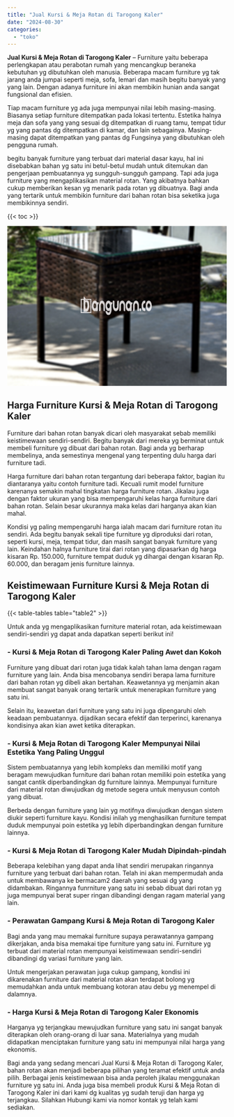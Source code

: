 ```yaml
---
title: "Jual Kursi & Meja Rotan di Tarogong Kaler"
date: "2024-08-30"
categories: 
  - "toko"
---
```


**Jual Kursi & Meja Rotan di Tarogong Kaler** – Furniture yaitu beberapa perlengkapan atau perabotan rumah yang mencangkup beraneka kebutuhan yg dibutuhkan oleh manusia. Beberapa macam furniture yg tak jarang anda jumpai seperti meja, sofa, lemari dan masih begitu banyak yang yang lain. Dengan adanya furniture ini akan membikin hunian anda sangat fungsional dan efisien.

Tiap macam furniture yg ada juga mempunyai nilai lebih masing-masing. Biasanya setiap furniture ditempatkan pada lokasi tertentu. Estetika halnya meja dan sofa yang yang sesuai dg ditempatkan di ruang tamu, tempat tidur yg yang pantas dg ditempatkan di kamar, dan lain sebagainya. Masing-masing dapat ditempatkan yang pantas dg Fungsinya yang dibutuhkan oleh pengguna rumah.

begitu banyak furniture yang terbuat dari material dasar kayu, hal ini disebabkan bahan yg satu ini betul-betul mudah untuk ditemukan dan pengerjaan pembuatannya yg sungguh-sungguh gampang. Tapi ada juga furniture yang mengaplikasikan material rotan. Yang akibatnya bahkan cukup memberikan kesan yg menarik pada rotan yg dibuatnya. Bagi anda yang tertarik untuk membikin furniture dari bahan rotan bisa seketika juga membikinnya sendiri.

{{< toc >}}

![Jual Kursi & Meja Rotan di Tarogong Kaler](/images/kursi-meja-rotan-murah04.png)

## Harga Furniture Kursi & Meja Rotan di Tarogong Kaler

Furniture dari bahan rotan banyak dicari oleh masyarakat sebab memiliki keistimewaan sendiri-sendiri. Begitu banyak dari mereka yg berminat untuk membeli furniture yg dibuat dari bahan rotan. Bagi anda yg berharap membelinya, anda semestinya mengenal yang terpenting dulu harga dari furniture tadi.

Harga furniture dari bahan rotan tergantung dari beberapa faktor, bagian itu diantaranya yaitu contoh furniture tadi. Kecuali rumit model furniture karenanya semakin mahal tingkatan harga furniture rotan. Jikalau juga dengan faktor ukuran yang bisa mempengaruhi kelas harga furniture dari bahan rotan. Selain besar ukurannya maka kelas dari harganya akan kian mahal.

Kondisi yg paling mempengaruhi harga ialah macam dari furniture rotan itu sendiri. Ada begitu banyak sekali tipe furniture yg diproduksi dari rotan, seperti kursi, meja, tempat tidur, dan masih sangat banyak furniture yang lain. Keindahan halnya furniture tirai dari rotan yang dipasarkan dg harga kisaran Rp. 150.000, furniture tempat duduk yg dihargai dengan kisaran Rp. 60.000, dan beragam jenis furniture lainnya.

## Keistimewaan Furniture Kursi & Meja Rotan di Tarogong Kaler

{{< table-tables table="table2" >}}

Untuk anda yg mengaplikasikan furniture material rotan, ada keistimewaan sendiri-sendiri yg dapat anda dapatkan seperti berikut ini!

### \- Kursi & Meja Rotan di Tarogong Kaler Paling Awet dan Kokoh

Furniture yang dibuat dari rotan juga tidak kalah tahan lama dengan ragam furniture yang lain. Anda bisa mencobanya sendiri berapa lama furniture dari bahan rotan yg dibeli akan bertahan. Keawetannya yg menjamin akan membuat sangat banyak orang tertarik untuk menerapkan furniture yang satu ini.

Selain itu, keawetan dari furniture yang satu ini juga dipengaruhi oleh keadaan pembuatannya. dijadikan secara efektif dan terperinci, karenanya kondisinya akan kian awet ketika diterapkan.

### \- Kursi & Meja Rotan di Tarogong Kaler Mempunyai Nilai Estetika Yang Paling Unggul

Sistem pembuatannya yang lebih kompleks dan memiliki motif yang beragam mewujudkan furniture dari bahan rotan memiliki poin estetika yang sangat cantik diperbandingkan dg furniture lainnya. Mempunyai furniture dari material rotan diwujudkan dg metode segera untuk menyusun contoh yang dibuat.

Berbeda dengan furniture yang lain yg motifnya diwujudkan dengan sistem diukir seperti furniture kayu. Kondisi inilah yg menghasilkan furniture tempat duduk mempunyai poin estetika yg lebih diperbandingkan dengan furniture lainnya.

### \- Kursi & Meja Rotan di Tarogong Kaler Mudah Dipindah-pindah

Beberapa kelebihan yang dapat anda lihat sendiri merupakan ringannya furniture yang terbuat dari bahan rotan. Telah ini akan mempermudah anda untuk membawanya ke bermacam2 daerah yang sesuai dg yang didambakan. Ringannya funrniture yang satu ini sebab dibuat dari rotan yg juga mempunyai berat super ringan dibandingi dengan ragam material yang lain.

### \- Perawatan Gampang Kursi & Meja Rotan di Tarogong Kaler

Bagi anda yang mau memakai furniture supaya perawatannya gampang dikerjakan, anda bisa memakai tipe furniture yang satu ini. Furniture yg terbuat dari material rotan mempunyai keistimewaan sendiri-sendiri dibandingi dg variasi furniture yang lain.

Untuk mengerjakan perawatan juga cukup gampang, kondisi ini dikarenakan furniture dari material rotan akan terdapat bolong yg memudahkan anda untuk membuang kotoran atau debu yg menempel di dalamnya.

### \- Harga Kursi & Meja Rotan di Tarogong Kaler Ekonomis

Harganya yg terjangkau mewujudkan furniture yang satu ini sangat banyak diterapkan oleh orang-orang di luar sana. Materialnya yang mudah didapatkan menciptakan furniture yang satu ini mempunyai nilai harga yang ekonomis.

Bagi anda yang sedang mencari Jual Kursi & Meja Rotan di Tarogong Kaler, bahan rotan akan menjadi beberapa pilihan yang teramat efektif untuk anda pilih. Berbagai jenis keistimewaan bisa anda peroleh jikalau menggunakan furniture yg satu ini. Anda juga bisa membeli produk Kursi & Meja Rotan di Tarogong Kaler ini dari kami dg kualitas yg sudah teruji dan harga yg terjangkau. Silahkan Hubungi kami via nomor kontak yg telah kami sediakan.
